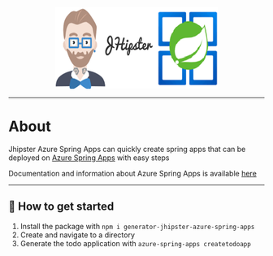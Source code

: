 <div align="center">
    <a href="https://khipster.dev">
        <img width="320" height="160" src="https://raw.githubusercontent.com/Azure/generator-jhipster-azure-spring-apps/main/logo.png">
    </a>
</div>

---

# About

Jhipster Azure Spring Apps can quickly create spring apps that can be deployed on [Azure Spring Apps](https://azure.microsoft.com/products/spring-apps/) with easy steps

Documentation and information about Azure Spring Apps is available [here](https://learn.microsoft.com/en-us/azure/spring-apps/overview)

---


## 🚀 How to get started

1. Install the package with `npm i generator-jhipster-azure-spring-apps`
1. Create and navigate to a directory
1. Generate the todo application with `azure-spring-apps createtodoapp`
